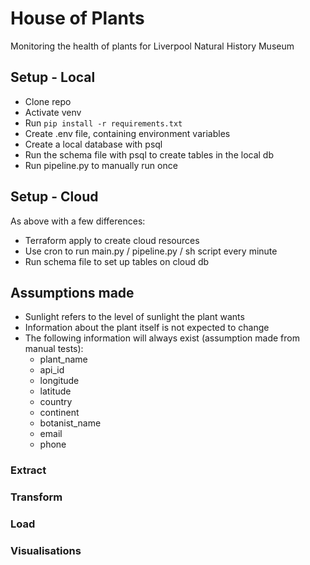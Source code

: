 # House of Plants

Monitoring the health of plants for Liverpool Natural History Museum

## Setup - Local

- Clone repo
- Activate venv
- Run `pip install -r requirements.txt`
- Create .env file, containing environment variables
- Create a local database with psql
- Run the schema file with psql to create tables in the local db
- Run pipeline.py to manually run once

## Setup - Cloud

As above with a few differences:

- Terraform apply to create cloud resources
- Use cron to run main.py / pipeline.py / sh script every minute
- Run schema file to set up tables on cloud db

## Assumptions made

- Sunlight refers to the level of sunlight the plant wants
- Information about the plant itself is not expected to change
- The following information will always exist (assumption made from manual tests):
    - plant_name
    - api_id
    - longitude
    - latitude
    - country
    - continent
    - botanist_name
    - email
    - phone

### Extract

### Transform

### Load

### Visualisations
